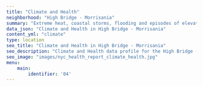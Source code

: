 ```yaml
---
title: "Climate and Health"
neighborhood: "High Bridge - Morrisania"
summary: "Extreme heat, coastal storms, flooding and episodes of elevated ozone are climate-related hazards that may increase with climate change and have important public health impacts in New York City. Extreme weather can cause power outages, which also threaten public health. This report provides neighborhood indicators of climate-related hazards, vulnerability and health impacts."
data_json: "Climate and Health in High Bridge - Morrisania"
content_yml: "climate"
type: location
seo_title: "Climate and Health in High Bridge - Morrisania"
seo_description: "Climate and Health data profile for the High Bridge - Morrisania neighborhood of NYC."
seo_image: "images/nyc_health_report_climate_health.jpg"
menu:
    main:
        identifier: '04'
---
```

